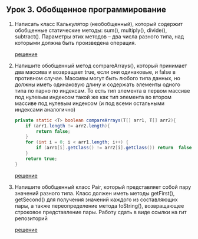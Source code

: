 ## Урок 3. Обобщенное программирование

1. Написать класс Калькулятор (необобщенный), который содержит обобщенные статические методы: sum(), multiply(), divide(), subtract(). Параметры этих методов – два числа разного типа, над которыми должна быть произведена операция.  

    [решение](https://github.com/UrijVig/Java_Development_Kit/blob/main/seminar/sem_03/task01/src/Calc.java)  

2. Напишите обобщенный метод compareArrays(), который принимает два массива и возвращает true, если они одинаковые, и false в противном случае. Массивы могут быть любого типа данных, но должны иметь одинаковую длину и содержать элементы одного типа по парно по индексам. То есть тип элемента в первом массиве под нулевым индексом такой же как тип элемента во втором массиве под нулевым индексом (и под всеми остальными индексами аналогично)  

    ```java
    private static <T> boolean compareArrays(T[] arr1, T[] arr2){
        if (arr1.length != arr2.length){
            return false;
        }
        for (int i = 0; i < arr1.length; i++) {
            if (arr1[i].getClass() != arr2[i].getClass()) return  false;
        }
        return true;
    }
    ```
    [решение](https://github.com/UrijVig/Java_Development_Kit/blob/main/seminar/sem_03/task02/src/Main.java)

3. Напишите обобщенный класс Pair, который представляет собой пару значений разного типа. Класс должен иметь методы getFirst(), getSecond() для получения значений каждого из составляющих пары, а также переопределение метода toString(), возвращающее строковое представление пары. Работу сдать в виде ссылки на гит репозиторий  

    [решение](https://github.com/UrijVig/Java_Development_Kit/blob/main/seminar/sem_03/task03/src/Pair.java)
